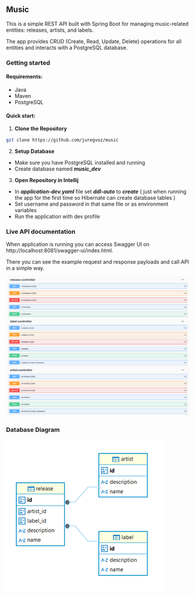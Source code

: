 ## Music

This is a simple REST API built with Spring Boot for managing music-related entities: releases, artists, and labels.

The app provides CRUD (Create, Read, Update, Delete) operations for all entities and interacts with a PostgreSQL database.

### Getting started

#### Requirements:
- Java
- Maven
- PostgreSQL

#### Quick start:

1. **Clone the Repository**
```bash
git clone https://github.com/juregvoz/music
```

2. **Setup Database**
- Make sure you have PostgreSQL installed and running
- Create database named **_music_dev_**

3. **Open Repository in Intellij**
- In **_application-dev.yaml_** file set _**ddl-auto**_ to _**create**_ ( just when running the app for the first time so Hibernate can create database tables )
- Set username and password in that same file or as environment variables
- Run the application with dev profile

### Live API documentation
When application is running you can access Swagger UI on http://localhost:8081/swagger-ui/index.html.

There you can see the example request and response payloads and call API in a simple way.

![screenshot](src/main/resources/api_screenshot.png)

### Database Diagram

![screenshot](src/main/resources/db_diagram.png)
